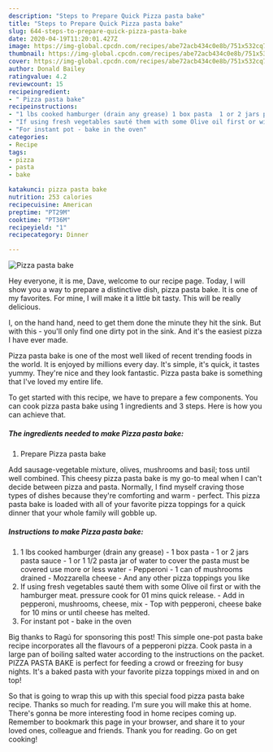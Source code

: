 ```yaml
---
description: "Steps to Prepare Quick Pizza pasta bake"
title: "Steps to Prepare Quick Pizza pasta bake"
slug: 644-steps-to-prepare-quick-pizza-pasta-bake
date: 2020-04-19T11:20:01.427Z
image: https://img-global.cpcdn.com/recipes/abe72acb434c0e8b/751x532cq70/pizza-pasta-bake-recipe-main-photo.jpg
thumbnail: https://img-global.cpcdn.com/recipes/abe72acb434c0e8b/751x532cq70/pizza-pasta-bake-recipe-main-photo.jpg
cover: https://img-global.cpcdn.com/recipes/abe72acb434c0e8b/751x532cq70/pizza-pasta-bake-recipe-main-photo.jpg
author: Donald Bailey
ratingvalue: 4.2
reviewcount: 15
recipeingredient:
- " Pizza pasta bake"
recipeinstructions:
- "1 lbs cooked hamburger (drain any grease) 1 box pasta  1 or 2 jars pasta sauce  1 or 1 1/2 pasta jar of water to cover the pasta must be covered use more or less water  Pepperoni  1 can of mushrooms drained  Mozzarella cheese And any other pizza toppings you like"
- "If using fresh vegetables sauté them with some Olive oil first or with the hamburger meat. pressure cook for 01 mins quick release.  Add in pepperoni, mushrooms, cheese, mix  Top with pepperoni, cheese bake for 10 mins or until cheese has melted."
- "For instant pot - bake in the oven"
categories:
- Recipe
tags:
- pizza
- pasta
- bake

katakunci: pizza pasta bake 
nutrition: 253 calories
recipecuisine: American
preptime: "PT29M"
cooktime: "PT36M"
recipeyield: "1"
recipecategory: Dinner

---
```



![Pizza pasta bake](https://img-global.cpcdn.com/recipes/abe72acb434c0e8b/751x532cq70/pizza-pasta-bake-recipe-main-photo.jpg)

Hey everyone, it is me, Dave, welcome to our recipe page. Today, I will show you a way to prepare a distinctive dish, pizza pasta bake. It is one of my favorites. For mine, I will make it a little bit tasty. This will be really delicious.

I, on the hand hand, need to get them done the minute they hit the sink. But with this - you&#39;ll only find one dirty pot in the sink. And it&#39;s the easiest pizza I have ever made.

Pizza pasta bake is one of the most well liked of recent trending foods in the world. It is enjoyed by millions every day. It's simple, it's quick, it tastes yummy. They're nice and they look fantastic. Pizza pasta bake is something that I've loved my entire life.


To get started with this recipe, we have to prepare a few components. You can cook pizza pasta bake using 1 ingredients and 3 steps. Here is how you can achieve that.

<!--inarticleads1-->

##### The ingredients needed to make Pizza pasta bake:

1. Prepare  Pizza pasta bake


Add sausage-vegetable mixture, olives, mushrooms and basil; toss until well combined. This cheesy pizza pasta bake is my go-to meal when I can&#39;t decide between pizza and pasta. Normally, I find myself craving those types of dishes because they&#39;re comforting and warm - perfect. This pizza pasta bake is loaded with all of your favorite pizza toppings for a quick dinner that your whole family will gobble up. 

<!--inarticleads2-->

##### Instructions to make Pizza pasta bake:

1. 1 lbs cooked hamburger (drain any grease) - 1 box pasta  - 1 or 2 jars pasta sauce  - 1 or 1 1/2 pasta jar of water to cover the pasta must be covered use more or less water  - Pepperoni  - 1 can of mushrooms drained  - Mozzarella cheese - And any other pizza toppings you like
1. If using fresh vegetables sauté them with some Olive oil first or with the hamburger meat. pressure cook for 01 mins quick release.  - Add in pepperoni, mushrooms, cheese, mix  - Top with pepperoni, cheese bake for 10 mins or until cheese has melted.
1. For instant pot - bake in the oven


Big thanks to Ragú for sponsoring this post! This simple one-pot pasta bake recipe incorporates all the flavours of a pepperoni pizza. Cook pasta in a large pan of boiling salted water according to the instructions on the packet. PIZZA PASTA BAKE is perfect for feeding a crowd or freezing for busy nights. It&#39;s a baked pasta with your favorite pizza toppings mixed in and on top! 

So that is going to wrap this up with this special food pizza pasta bake recipe. Thanks so much for reading. I'm sure you will make this at home. There's gonna be more interesting food in home recipes coming up. Remember to bookmark this page in your browser, and share it to your loved ones, colleague and friends. Thank you for reading. Go on get cooking!

